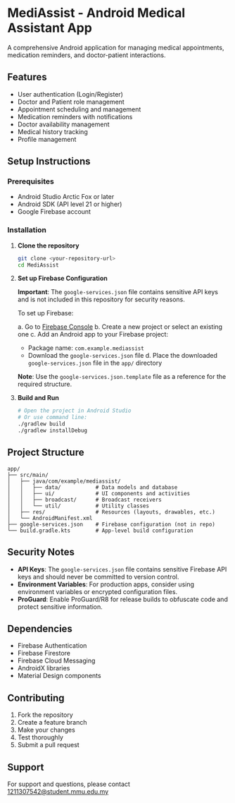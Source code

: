 # MediAssist - Android Medical Assistant App

A comprehensive Android application for managing medical appointments, medication reminders, and doctor-patient interactions.

## Features

- User authentication (Login/Register)
- Doctor and Patient role management
- Appointment scheduling and management
- Medication reminders with notifications
- Doctor availability management
- Medical history tracking
- Profile management

## Setup Instructions

### Prerequisites

- Android Studio Arctic Fox or later
- Android SDK (API level 21 or higher)
- Google Firebase account

### Installation

1. **Clone the repository**
   ```bash
   git clone <your-repository-url>
   cd MediAssist
   ```

2. **Set up Firebase Configuration**
   
   **Important**: The `google-services.json` file contains sensitive API keys and is not included in this repository for security reasons.
   
   To set up Firebase:
   
   a. Go to [Firebase Console](https://console.firebase.google.com/)
   b. Create a new project or select an existing one
   c. Add an Android app to your Firebase project:
      - Package name: `com.example.mediassist`
      - Download the `google-services.json` file
   d. Place the downloaded `google-services.json` file in the `app/` directory
   
   **Note**: Use the `google-services.json.template` file as a reference for the required structure.

3. **Build and Run**
   ```bash
   # Open the project in Android Studio
   # Or use command line:
   ./gradlew build
   ./gradlew installDebug
   ```

## Project Structure

```
app/
├── src/main/
│   ├── java/com/example/mediassist/
│   │   ├── data/           # Data models and database
│   │   ├── ui/             # UI components and activities
│   │   ├── broadcast/      # Broadcast receivers
│   │   └── util/           # Utility classes
│   ├── res/                # Resources (layouts, drawables, etc.)
│   └── AndroidManifest.xml
├── google-services.json    # Firebase configuration (not in repo)
└── build.gradle.kts        # App-level build configuration
```

## Security Notes

- **API Keys**: The `google-services.json` file contains sensitive Firebase API keys and should never be committed to version control.
- **Environment Variables**: For production apps, consider using environment variables or encrypted configuration files.
- **ProGuard**: Enable ProGuard/R8 for release builds to obfuscate code and protect sensitive information.

## Dependencies

- Firebase Authentication
- Firebase Firestore
- Firebase Cloud Messaging
- AndroidX libraries
- Material Design components

## Contributing

1. Fork the repository
2. Create a feature branch
3. Make your changes
4. Test thoroughly
5. Submit a pull request

## Support

For support and questions, please contact 1211307542@student.mmu.edu.my
